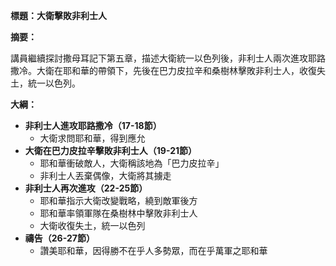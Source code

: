 **標題：大衛擊敗非利士人**

**摘要：**

講員繼續探討撒母耳記下第五章，描述大衛統一以色列後，非利士人兩次進攻耶路撒冷。大衛在耶和華的帶領下，先後在巴力皮拉辛和桑樹林擊敗非利士人，收復失土，統一以色列。

**大綱：**

* **非利士人進攻耶路撒冷（17-18節）**
    * 大衛求問耶和華，得到應允
* **大衛在巴力皮拉辛擊敗非利士人（19-21節）**
    * 耶和華衝破敵人，大衛稱該地為「巴力皮拉辛」
    * 非利士人丟棄偶像，大衛將其擄走
* **非利士人再次進攻（22-25節）**
    * 耶和華指示大衛改變戰略，繞到敵軍後方
    * 耶和華率領軍隊在桑樹林中擊敗非利士人
    * 大衛收復失土，統一以色列
* **禱告（26-27節）**
    * 讚美耶和華，因得勝不在乎人多勢眾，而在乎萬軍之耶和華